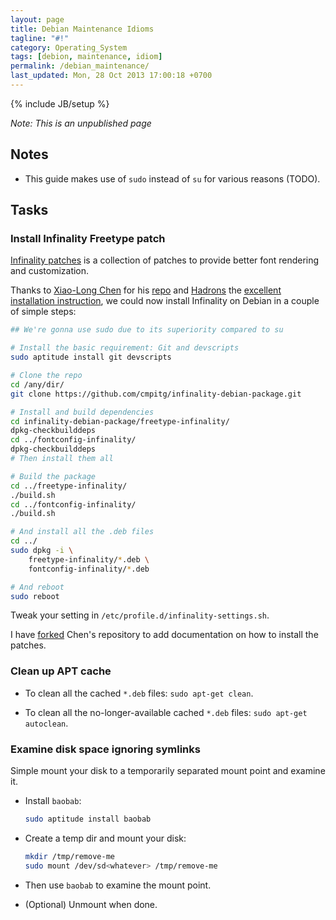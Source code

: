 ```yaml
---
layout: page
title: Debian Maintenance Idioms
tagline: "#!"
category: Operating_System
tags: [debion, maintenance, idiom]
permalink: /debian_maintenance/
last_updated: Mon, 28 Oct 2013 17:00:18 +0700
---
```

{% include JB/setup %}

*Note: This is an unpublished page*

## Notes

* This guide makes use of `sudo` instead of `su` for various reasons (TODO).

## Tasks

### Install Infinality Freetype patch

[Infinality patches](http://www.infinality.net/blog/) is a collection of
patches to provide better font rendering and customization.

Thanks to [Xiao-Long Chen](https://github.com/chenxiaolong) for his
[repo](https://github.com/chenxiaolong/Debian-Packages) and
[Hadrons](http://tinyurl.com/nlk7ou7) the
[excellent installation instruction](http://forums.debian.net/viewtopic.php?f=16&t=88545),
we could now install Infinality on Debian in a couple of simple steps:

```sh
## We're gonna use sudo due to its superiority compared to su

# Install the basic requirement: Git and devscripts
sudo aptitude install git devscripts

# Clone the repo
cd /any/dir/
git clone https://github.com/cmpitg/infinality-debian-package.git

# Install and build dependencies
cd infinality-debian-package/freetype-infinality/
dpkg-checkbuilddeps
cd ../fontconfig-infinality/
dpkg-checkbuilddeps
# Then install them all

# Build the package
cd ../freetype-infinality/
./build.sh
cd ../fontconfig-infinality/
./build.sh

# And install all the .deb files
cd ../
sudo dpkg -i \
    freetype-infinality/*.deb \
    fontconfig-infinality/*.deb

# And reboot
sudo reboot
```

Tweak your setting in `/etc/profile.d/infinality-settings.sh`.

I have [forked](https://github.com/cmpitg/infinality-debian-package) Chen's
repository to add documentation on how to install the patches.

### Clean up APT cache

* To clean all the cached `*.deb` files: `sudo apt-get clean`.

* To clean all the no-longer-available cached `*.deb` files: `sudo apt-get autoclean`.

### Examine disk space ignoring symlinks

Simple mount your disk to a temporarily separated mount point and examine it.

* Install `baobab`:

  ```sh
  sudo aptitude install baobab
  ```

* Create a temp dir and mount your disk:

  ```sh
  mkdir /tmp/remove-me
  sudo mount /dev/sd<whatever> /tmp/remove-me
  ```

* Then use `baobab` to examine the mount point.

* (Optional) Unmount when done.
